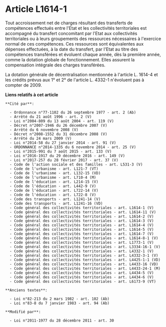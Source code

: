 # Article L1614-1

Tout accroissement net de charges résultant des transferts de compétences effectués entre l'Etat et les collectivités
territoriales est accompagné du transfert concomitant par l'Etat aux collectivités territoriales ou à leurs groupements des
ressources nécessaires à l'exercice normal de ces compétences. Ces ressources sont équivalentes aux dépenses effectuées, à la
date du transfert, par l'Etat au titre des compétences transférées et évoluent chaque année, dès la première année, comme la
dotation globale de fonctionnement. Elles assurent la compensation intégrale des charges transférées.

La dotation générale de décentralisation mentionnée à l'article L. 1614-4 et les crédits prévus aux 1° et 2° de l'article L.
4332-1  n'évoluent pas à compter de 2009.

**Liens relatifs à cet article**

	**Cité par**:

	  - Ordonnance n°77-1102 du 26 septembre 1977 - art. 2 (Ab)
	  - Arrêté du 21 août 1996 - art. 2 (V)
	  - Loi n°2004-809 du 13 août 2004 - art. 119 (V)
	  - Décret n°2007-1946 du 26 décembre 2007 (V)
	  - Arrêté du 6 novembre 2008 (V)
	  - Décret n°2008-1552 du 31 décembre 2008 (V)
	  - Arrêté du 24 mars 2009 (V)
	  - Loi n°2014-58 du 27 janvier 2014 - art. 91 (V)
	  - ORDONNANCE n°2014-1335 du 6 novembre 2014 - art. 25 (V)
	  - Loi n°2015-991 du 7 août 2015 - art. 133 (V)
	  - Loi n°2016-1917 du 29 décembre 2016 - art. 149 (V)
	  - Loi n°2017-257 du 28 février 2017 - art. 37 (V)
	  - Code de l'action sociale et des familles - art. L531-3 (V)
	  - Code de l'urbanisme - art. L121-7 (VT)
	  - Code de l'urbanisme - art. L132-15 (VD)
	  - Code de l'urbanisme - art. L710-4 (M)
	  - Code de l'éducation - art. L214-15 (V)
	  - Code de l'éducation - art. L442-9 (V)
	  - Code de l'éducation - art. L722-14 (V)
	  - Code de l'éducation - art. L722-8 (V)
	  - Code des transports - art. L1241-14 (V)
	  - Code des transports - art. L1241-16 (VD)
	  - Code général des collectivités territoriales - art. L1614-1 (V)
	  - Code général des collectivités territoriales - art. L1614-11 (V)
	  - Code général des collectivités territoriales - art. L1614-2 (V)
	  - Code général des collectivités territoriales - art. L1614-3 (V)
	  - Code général des collectivités territoriales - art. L1614-4 (V)
	  - Code général des collectivités territoriales - art. L1614-5 (V)
	  - Code général des collectivités territoriales - art. L1614-7 (V)
	  - Code général des collectivités territoriales - art. L1614-8-1 (V)
	  - Code général des collectivités territoriales - art. L1773-1 (V)
	  - Code général des collectivités territoriales - art. L3334-16-1 (V)
	  - Code général des collectivités territoriales - art. L4332-1 (V)
	  - Code général des collectivités territoriales - art. L4332-3-1 (V)
	  - Code général des collectivités territoriales - art. L4425-1-1 (VD)
	  - Code général des collectivités territoriales - art. L4433-16 (VD)
	  - Code général des collectivités territoriales - art. L4433-24-1 (M)
	  - Code général des collectivités territoriales - art. L4434-5 (V)
	  - Code général des collectivités territoriales - art. L4434-6 (V)
	  - Code général des collectivités territoriales - art. L6173-9 (VT)

	**Anciens textes**:

	  - Loi n°82-213 du 2 mars 1982 - art. 102 (Ab)
	  - Loi n°83-8 du 7 janvier 1983 - art. 94 (Ab)

	**Modifié par**:

	  - Loi n°2011-1977 du 28 décembre 2011 - art. 30
